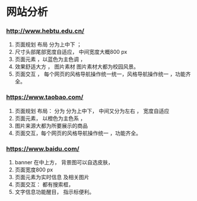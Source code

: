 #  网站分析
### http://www.hebtu.edu.cn/
1.  页面规划 布局 分为上中下 ； 
2.  尺寸头部尾部宽度自适应， 中间宽度大概800 px
3.   页面元素 ，以蓝色为主色调 ，  
4.  效果舒适大方 ， 图片素材 图片素材大都为校园风景。
5.    页面交互 ， 每个网页的风格导航操作统一统一，风格导航操作统一  ，功能齐全。

### https://www.taobao.com/
1.  页面规划  布局： 分为 分为上中下，  中间又分为左右 ，  宽度自适应 
2.   页面元素， 以橙色为主色系  ，
3. 图片来源大都为所要展示的商品 
4.    页面交互，每个网页的风格导航操作统一  ，功能齐全。

### https://www.baidu.com/
1. banner  在中上方， 背景图可以自选皮肤， 
2. 页面宽度800 px
3.  页面元素为实时信息 及相关图片
4.   页面交互： 都有搜索框， 
5. 文字信息功能醒目， 指示标便利。



